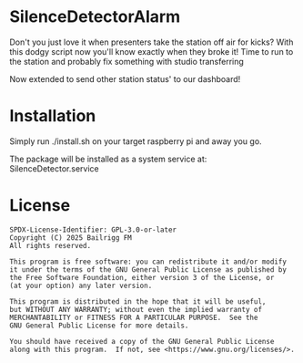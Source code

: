 # SilenceDetectorAlarm

Don't you just love it when presenters take the station off air for kicks?
With this dodgy script now you'll know exactly when they broke it! Time to run to the station and probably fix something with studio transferring

Now extended to send other station status' to our dashboard!

# Installation

Simply run ./install.sh on your target raspberry pi and away you go.

The package will be installed as a system service at: SilenceDetector.service

# License

```
SPDX-License-Identifier: GPL-3.0-or-later
Copyright (C) 2025 Bailrigg FM
All rights reserved.

This program is free software: you can redistribute it and/or modify
it under the terms of the GNU General Public License as published by
the Free Software Foundation, either version 3 of the License, or
(at your option) any later version.

This program is distributed in the hope that it will be useful,
but WITHOUT ANY WARRANTY; without even the implied warranty of
MERCHANTABILITY or FITNESS FOR A PARTICULAR PURPOSE.  See the
GNU General Public License for more details.

You should have received a copy of the GNU General Public License
along with this program.  If not, see <https://www.gnu.org/licenses/>.
```
